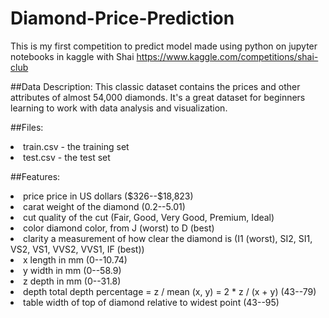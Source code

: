 # Diamond-Price-Prediction
This is my first competition to predict model made using python on jupyter notebooks in kaggle with Shai 
https://www.kaggle.com/competitions/shai-club

##Data Description:
This classic dataset contains the prices and other attributes of almost 54,000 diamonds. It's a great dataset for beginners learning to work with data analysis and visualization.

##Files:
<li>train.csv - the training set</li>
<li>test.csv - the test set</li>

##Features:
<li>price price in US dollars ($326--$18,823)</li>
<li>carat weight of the diamond (0.2--5.01)</li>
<li>cut quality of the cut (Fair, Good, Very Good, Premium, Ideal)</li>
<li>color diamond color, from J (worst) to D (best)</li>
<li>clarity a measurement of how clear the diamond is (I1 (worst), SI2, SI1, VS2, VS1, VVS2, VVS1, IF (best))</li>
<li>x length in mm (0--10.74)</li>
<li>y width in mm (0--58.9)</li>
<li>z depth in mm (0--31.8)</li>
<li>depth total depth percentage = z / mean (x, y) = 2 * z / (x + y) (43--79)</li>
<li>table width of top of diamond relative to widest point (43--95)</li>
